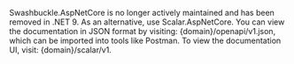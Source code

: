Swashbuckle.AspNetCore is no longer actively maintained and has been removed in .NET 9.
As an alternative, use Scalar.AspNetCore.
You can view the documentation in JSON format by visiting: {domain}/openapi/v1.json, which can be imported into tools like Postman.
To view the documentation UI, visit: {domain}/scalar/v1.